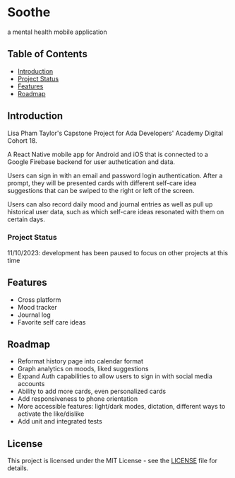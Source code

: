 # Soothe
a mental health mobile application

## Table of Contents

- [Introduction](#introduction)
- [Project Status](#project-status)
- [Features](#features)
- [Roadmap](#roadmap)


## Introduction

Lisa Pham Taylor's Capstone Project for Ada Developers' Academy Digital Cohort 18.

A React Native mobile app for Android and iOS that is connected to a Google Firebase backend for user authetication and data. 

Users can sign in with an email and password login authentication. After a prompt, they will be presented cards with different self-care idea suggestions that can be swiped to the right or left of the screen.

Users can also record daily mood and journal entries as well as pull up historical user data, such as which self-care ideas resonated with them on certain days.

### Project Status
11/10/2023: development has been paused to focus on other projects at this time

## Features

- Cross platform
- Mood tracker
- Journal log
- Favorite self care ideas

## Roadmap

- Reformat history page into calendar format 
- Graph analytics on moods, liked suggestions
- Expand Auth capabilities to allow users to sign in with social media accounts
- Ability to add more cards, even personalized cards
- Add responsiveness to phone orientation
- More accessible features: light/dark modes, dictation, different ways to activate the like/dislike
- Add unit and integrated tests

## License

This project is licensed under the MIT License - see the [LICENSE](LICENSE) file for details.
